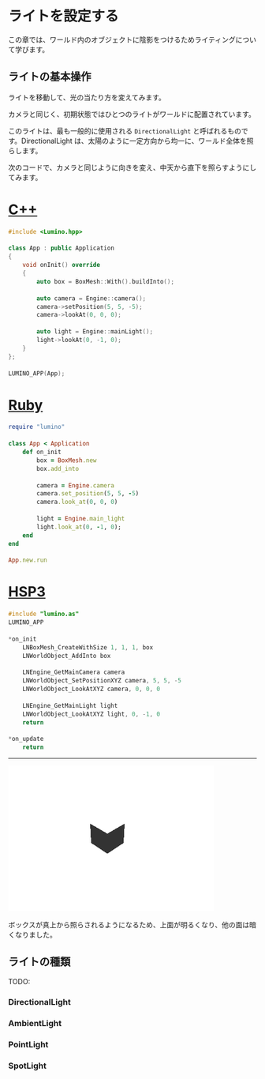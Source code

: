 ライトを設定する
==========

この章では、ワールド内のオブジェクトに陰影をつけるためライティングについて学びます。

ライトの基本操作
----------

ライトを移動して、光の当たり方を変えてみます。

カメラと同じく、初期状態ではひとつのライトがワールドに配置されています。

このライトは、最も一般的に使用される `DirectionalLight` と呼ばれるものです。DirectionalLight は、太陽のように一定方向から均一に、ワールド全体を照らします。

次のコードで、カメラと同じように向きを変え、中天から直下を照らすようにしてみます。

<!-- -------------------------------------------------------------------------------- -->
# [C++](#tab/lang-cpp)
```cpp
#include <Lumino.hpp>

class App : public Application
{
    void onInit() override
    {
        auto box = BoxMesh::With().buildInto();

        auto camera = Engine::camera();
        camera->setPosition(5, 5, -5);
        camera->lookAt(0, 0, 0);

        auto light = Engine::mainLight();
        light->lookAt(0, -1, 0);
    }
};

LUMINO_APP(App);
```
# [Ruby](#tab/lang-ruby)
```ruby
require "lumino"

class App < Application
    def on_init
        box = BoxMesh.new
        box.add_into

        camera = Engine.camera
        camera.set_position(5, 5, -5)
        camera.look_at(0, 0, 0)

        light = Engine.main_light
        light.look_at(0, -1, 0);
    end
end

App.new.run
```
# [HSP3](#tab/lang-hsp3)
```c
#include "lumino.as"
LUMINO_APP

*on_init
    LNBoxMesh_CreateWithSize 1, 1, 1, box
    LNWorldObject_AddInto box

    LNEngine_GetMainCamera camera
    LNWorldObject_SetPositionXYZ camera, 5, 5, -5
    LNWorldObject_LookAtXYZ camera, 0, 0, 0

    LNEngine_GetMainLight light
    LNWorldObject_LookAtXYZ light, 0, -1, 0
    return

*on_update
    return
```
---
<!-- -------------------------------------------------------------------------------- -->

![](img/graphics-basic-7.png)

ボックスが真上から照らされるようになるため、上面が明るくなり、他の面は暗くなりました。


ライトの種類
----------

TODO:

### DirectionalLight

### AmbientLight

### PointLight

### SpotLight
